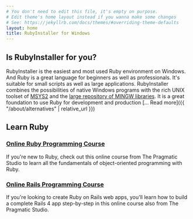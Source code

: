 ```yaml
---
# You don't need to edit this file, it's empty on purpose.
# Edit theme's home layout instead if you wanna make some changes
# See: https://jekyllrb.com/docs/themes/#overriding-theme-defaults
layout: home
title: RubyInstaller for Windows
---
```


## Is RubyInstaller for you?

RubyInstaller is the easiest and most used Ruby environment on Windows.
And Ruby is a great language for beginners as well as professionals.
It's suitable for small scripts as well as large applications.
RubyInstaller combines the possibilities of native Windows programs with the rich UNIX toolset of [MSYS2](http://www.msys2.org) and the [large repository of MINGW libraries](https://github.com/Alexpux/MINGW-packages).
It is a great foundation to use Ruby for development and production
[... Read more]({{ "/about/alternatives" | relative_url }})

## Learn Ruby

### [Online Ruby Programming Course](http://pragmaticstudio.com/ruby)

If you're new to Ruby, check out this online course from The Pragmatic Studio to learn all the fundamentals of object-oriented programming with Ruby.

### [Online Rails Programming Course](http://pragmaticstudio.com/rails)

If you're looking to create Ruby on Rails web apps, you'll learn how to build a complete Rails 4 app step-by-step in this online course also from The Pragmatic Studio.
